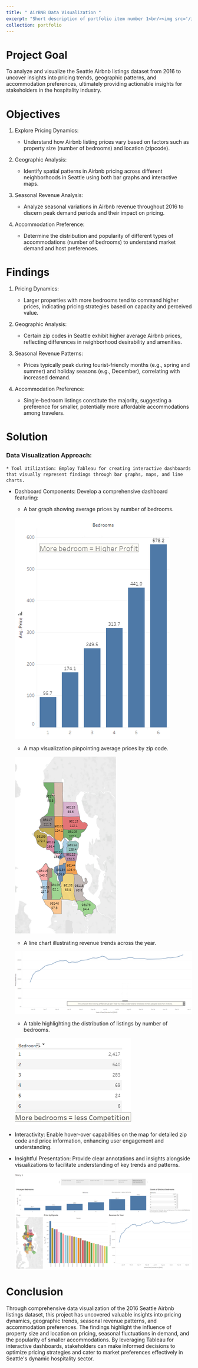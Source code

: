 ```yaml
---
title: " AirBNB Data Visualization "
excerpt: "Short description of portfolio item number 1<br/><img src='/images/500x300.png'>"
collection: portfolio
---
```

# Project Goal

To analyze and visualize the Seattle Airbnb listings dataset from 2016 to uncover insights into pricing trends, geographic patterns, and accommodation preferences, ultimately providing actionable insights for stakeholders in the hospitality industry.

# Objectives

1. Explore Pricing Dynamics:

    * Understand how Airbnb listing prices vary based on factors such as property size (number of bedrooms) and location (zipcode).

2. Geographic Analysis:

    * Identify spatial patterns in Airbnb pricing across different neighborhoods in Seattle using both bar graphs and interactive maps.

3. Seasonal Revenue Analysis:

    * Analyze seasonal variations in Airbnb revenue throughout 2016 to discern peak demand periods and their impact on pricing.

4. Accommodation Preference:

    * Determine the distribution and popularity of different types of accommodations (number of bedrooms) to understand market demand and host preferences.

Findings
====

1. Pricing Dynamics:

    * Larger properties with more bedrooms tend to command higher prices, indicating pricing strategies based on capacity and perceived value.

2. Geographic Analysis:

    * Certain zip codes in Seattle exhibit higher average Airbnb prices, reflecting differences in neighborhood desirability and amenities.

3. Seasonal Revenue Patterns:

    * Prices typically peak during tourist-friendly months (e.g., spring and summer) and holiday seasons (e.g., December), correlating with increased demand.

4. Accommodation Preference:

    * Single-bedroom listings constitute the majority, suggesting a preference for smaller, potentially more affordable accommodations among travelers.

# Solution

### Data Visualization Approach:

    * Tool Utilization: Employ Tableau for creating interactive dashboards that visually represent findings through bar graphs, maps, and line charts.

* Dashboard Components: Develop a comprehensive dashboard featuring:

    - A bar graph showing average prices by number of bedrooms.

    ![alt text](<Screenshot 2024-07-24 160234.png>)

    - A map visualization pinpointing average prices by zip code.

    ![alt text](<Screenshot 2024-07-24 122655-1.png>)

    - A line chart illustrating revenue trends across the year.

    ![alt text](<Screenshot 2024-07-24 155853.png>)

    - A table highlighting the distribution of listings by number of bedrooms.

    ![alt text](<Screenshot 2024-07-24 160356.png>)

* Interactivity: Enable hover-over capabilities on the map for detailed zip code and price information, enhancing user engagement and understanding.

* Insightful Presentation: Provide clear annotations and insights alongside visualizations to facilitate understanding of key trends and patterns.

    ![alt text](<Screenshot 2024-07-24 160727.png>)

# Conclusion

Through comprehensive data visualization of the 2016 Seattle Airbnb listings dataset, this project has uncovered valuable insights into pricing dynamics, geographic trends, seasonal revenue patterns, and accommodation preferences. The findings highlight the influence of property size and location on pricing, seasonal fluctuations in demand, and the popularity of smaller accommodations. By leveraging Tableau for interactive dashboards, stakeholders can make informed decisions to optimize pricing strategies and cater to market preferences effectively in Seattle's dynamic hospitality sector.
